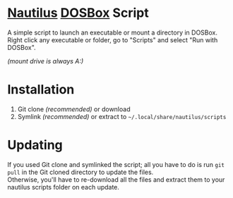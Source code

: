 # [Nautilus](https://github.com/GNOME/nautilus) [DOSBox](https://www.dosbox.com/) Script

A simple script to launch an executable or mount a directory in DOSBox.\
Right click any executable or folder, go to "Scripts" and select "Run with DOSBox".

_(mount drive is always A:)_

# Installation
1. Git clone _(recommended)_ or download
2. Symlink _(recommended)_ or extract to `~/.local/share/nautilus/scripts`

# Updating
If you used Git clone and symlinked the script; all you have to do is run `git pull` in the Git cloned directory to update the files.\
Otherwise, you'll have to re-download all the files and extract them to your nautilus scripts folder on each update.